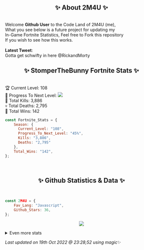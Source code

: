
  <br><h2 align="center"> ✨ About 2M4U ✨</h2><br>
  Welcome **Github User** to the Code Land of 2M4U (me),<br>
  What you see below is a future project for updating my<br>
  In-Game Fortnite Statistics, Feel free to Fork this repository<br>
  If you wish to see how this works.
  <br><br>
  <b>Latest Tweet</b>: <br>Gotta get schwifty in here @RickandMorty
  <br><h2 align="center"> ✨ StomperTheBunny Fortnite Stats ✨</h2><br>
  🏆 Current Level: 108<br>
  🎉 Progress To Next Level: ![](https://geps.dev/progress/45)<br>
  🎯 Total Kills: 3,886<br>
  💀 Total Deaths: 2,795<br>
  👑 Total Wins: 142<br>

```js
const Fortnite_Stats = {
    Season: {    
      Current_Level: "108",
      Progress_To_Next_Level: "45%",
      Kills: "3,886",
      Deaths: "2,795"
    },
    Total_Wins: "142",
}; 
```


<br><h2 align="center"> ✨ Github Statistics & Data ✨</h2><br>

```js
const 2M4U = {
    Fav_Lang: "Javascript",
    Github_Stars: 36,
}; 
```

<p align="center">
<img src="https://github-readme-streak-stats.herokuapp.com/?user=2M4U&theme=tokyonight">
</p>
<details>
  <summary>
      Even more stats
  </summary>
  <p align="center">
    <img src="https://github-profile-trophy.vercel.app/?username=2M4U&theme=dracula">
    <img src="https://github-readme-stats.vercel.app/api?username=2M4U&theme=tokyonight&count_private=true&show_icons=true&include_all_commits=true">
  </p>
</details>

<!-- Last updated on Wed Oct 19 2022 23:28:52 GMT+0000 (Coordinated Universal Time) ;-;-->
<i>Last updated on 19th Oct 2022 @ 23:28;52 using magic</i>✨